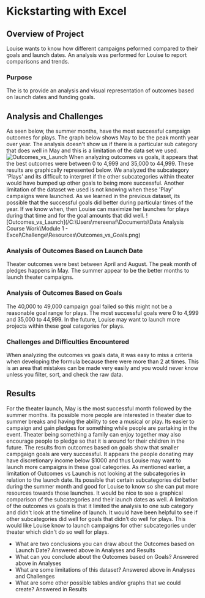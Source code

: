 # Kickstarting with Excel

## Overview of Project
Louise wants to know how different campaigns peformed compared to their goals and launch dates. An analysis was performed for Louise to report comparisons and trends. 
### Purpose
The is to provide an analysis and visual representation of outcomes based on launch dates and funding goals.
## Analysis and Challenges
As seen below, the summer months, have the most successful campaign outcomes for plays. The graph below shows May to be the peak month year over year. The analysis doesn't show us if there is a particular sub category that does well in May and this is a limitation of the data set we used. 
![Outcomes_vs_Launch](/C:\Users\mereenaf\Documents\kickstarter-analysis\Challenge\Resources\Theater_Outcomes_vs_Launch.png)
When analyzing outcomes vs goals, it appears that the best outcomes were between 0 to 4,999 and 35,000 to 44,999. These results are graphically represented below. We analyzed the subcategory 'Plays' and its difficult to interpret if the other subcategories within theater would have bumped up other goals to being more successful. Another limitation of the dataset we used is not knowing when these 'Play' campaigns were launched. As we learned in the previous dataset, its possible that the successful goals did better during particular times of the year. If we know when, then Louise can maximize her launches for plays during that time and for the goal amounts that did well.
![Outcomes_vs_Launch](/C:\Users\mereenaf\Documents\Data Analysis Course Work\Module 1 - Excel\Challenge\Resources\Outcomes_vs_Goals.png)
### Analysis of Outcomes Based on Launch Date
Theater outcomes were best between April and August. The peak month of pledges happens in May. The summer appear to be the better months to launch theater campaigns.
### Analysis of Outcomes Based on Goals
The 40,000 to 49,000 campaign goal failed so this might not be a reasonable goal range for plays. The most successful goals were 0 to 4,999 and 35,000 to 44,999. In the future, Louise may want to launch more projects within these goal categories for plays. 
### Challenges and Difficulties Encountered
When analyzing the outcomes vs goals data, it was easy to miss a criteria when developing the formula because there were more than 2 at times. This is an area that mistakes can be made very easily and you would never know unless you filter, sort, and check the raw data.
## Results
For the theater launch, May is the most successful month followed by the summer months. Its possible more people are interested in theater due to summer breaks and having the ability to see a musical or play. Its easier to campaign and gain pledges for something while people are partaking in the event. Theater being something a family can enjoy together may also encourage people to pledge so that it is around for their children in the future. The results from outcomes based on goals show that smaller campgaign goals are very successful. It appears the people donating may have discretionary income below $1000 and thus Louise may want to launch more campaigns in these goal categories.
As mentioned earlier, a limitation of Outcomes vs Launch is not looking at the subcategories in relation to the launch date. Its possible that certain subcategories did better during the summer month and good for Louise to know so she can put more resources towards those launches. It would be nice to see a graphical comparison of the subcategories and their launch dates as well. A limitation of the outcomes vs goals is that it limited the analysis to one sub category and didn't look at the timeline of launch. It would have been helpful to see if other subcategories did well for goals that didn't do well for plays. This would like Louise know to launch campaigns for other subcategories under theater which didn't do so well for plays.
- What are two conclusions you can draw about the Outcomes based on Launch Date?
Answered above in Analyses and Results
- What can you conclude about the Outcomes based on Goals?
Answered above in Analyses
- What are some limitations of this dataset?
Answered above in Analyses and Challenges
- What are some other possible tables and/or graphs that we could create?
Answered in Results
